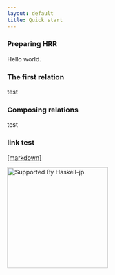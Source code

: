 ```yaml
---
layout: default
title: Quick start
---
```


### Preparing HRR

Hello world.

### The first relation

test

### Composing relations

test

### link test

[[markdown]](https://github.com/khibino/haskell-relational-record/blob/master/doc/slide/Haskell-Day-201609/HRR.md)

[<img width="234" src="https://haskell.jp/img/supported-by-haskell-jp.svg" alt="Supported By Haskell-jp.">](https://haskell.jp/blog/posts/links.html#khibino.github.io/haskell-relational-record)

<!-- <a href="https://haskell.jp/blog/posts/links.html#khibino.github.io/haskell-relational-record"><img width="234" src="https://haskell.jp/img/supported-by-haskell-jp.svg" alt="Supported By Haskell-jp."></a> -->
